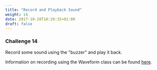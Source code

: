 ```yaml
---
title: "Record and Playback Sound"
weight: 14
date: 2017-10-28T10:29:15+01:00
draft: false
---
```

### Challenge 14

Record some sound using the "buzzer" and play it back. 

Information on recording using the Waveform class can be found [here](https://www.espruino.com/Waveform).
